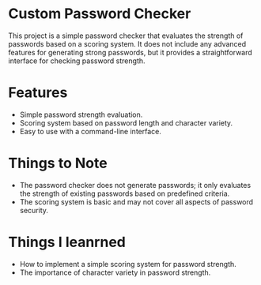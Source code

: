 # Custom Password Checker   
This project is a simple password checker that evaluates the strength of passwords based on a scoring system. It does not include any advanced features for generating strong passwords, but it provides a straightforward interface for checking password strength.

# Features
- Simple password strength evaluation.
- Scoring system based on password length and character variety.
- Easy to use with a command-line interface.

# Things to Note
- The password checker does not generate passwords; it only evaluates the strength of existing passwords based on predefined criteria.
- The scoring system is basic and may not cover all aspects of password security.

# Things I leanrned
- How to implement a simple scoring system for password strength.
- The importance of character variety in password strength.


